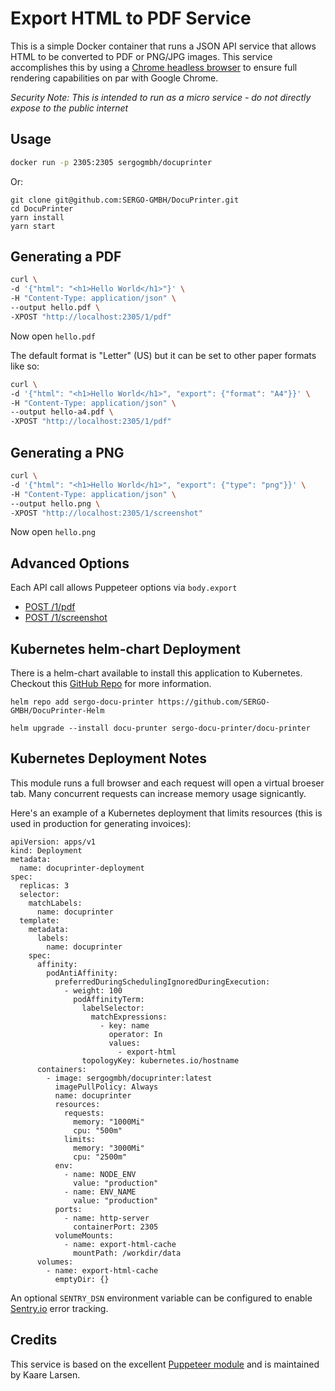 # Export HTML to PDF Service

This is a simple Docker container that runs a JSON API service that allows HTML to be converted to PDF or PNG/JPG images. This service accomplishes this by using a [Chrome headless browser](https://github.com/GoogleChrome/puppeteer) to ensure full rendering capabilities on par with Google Chrome.

_Security Note: This is intended to run as a micro service - do not directly expose to the public internet_

## Usage

```bash
docker run -p 2305:2305 sergogmbh/docuprinter
```

Or:

```
git clone git@github.com:SERGO-GMBH/DocuPrinter.git
cd DocuPrinter
yarn install
yarn start
```

## Generating a PDF

```bash
curl \
-d '{"html": "<h1>Hello World</h1>"}' \
-H "Content-Type: application/json" \
--output hello.pdf \
-XPOST "http://localhost:2305/1/pdf"
```

Now open `hello.pdf`

The default format is "Letter" (US) but it can be set to other paper formats like so:

```bash
curl \
-d '{"html": "<h1>Hello World</h1>", "export": {"format": "A4"}}' \
-H "Content-Type: application/json" \
--output hello-a4.pdf \
-XPOST "http://localhost:2305/1/pdf"
```

## Generating a PNG

```bash
curl \
-d '{"html": "<h1>Hello World</h1>", "export": {"type": "png"}}' \
-H "Content-Type: application/json" \
--output hello.png \
-XPOST "http://localhost:2305/1/screenshot"
```

Now open `hello.png`

## Advanced Options

Each API call allows Puppeteer options via `body.export`

- [POST /1/pdf](https://pptr.dev/#?product=Puppeteer&version=v8.0.0&show=api-pagepdfoptions)
- [POST /1/screenshot](https://pptr.dev/#?product=Puppeteer&version=v8.0.0&show=api-pagescreenshotoptions)

## Kubernetes helm-chart Deployment
There is a helm-chart available to install this application to Kubernetes. Checkout this [GitHub Repo](https://github.com/SERGO-GMBH/DocuPrinter-Helm) for more information.

```
helm repo add sergo-docu-printer https://github.com/SERGO-GMBH/DocuPrinter-Helm

helm upgrade --install docu-prunter sergo-docu-printer/docu-printer
```

## Kubernetes Deployment Notes

This module runs a full browser and each request will open a virtual broeser tab. Many concurrent requests can increase memory usage signicantly.

Here's an example of a Kubernetes deployment that limits resources (this is used in production for generating invoices):

```
apiVersion: apps/v1
kind: Deployment
metadata:
  name: docuprinter-deployment
spec:
  replicas: 3
  selector:
    matchLabels:
      name: docuprinter
  template:
    metadata:
      labels:
        name: docuprinter
    spec:
      affinity:
        podAntiAffinity:
          preferredDuringSchedulingIgnoredDuringExecution:
            - weight: 100
              podAffinityTerm:
                labelSelector:
                  matchExpressions:
                    - key: name
                      operator: In
                      values:
                        - export-html
                topologyKey: kubernetes.io/hostname
      containers:
        - image: sergogmbh/docuprinter:latest
          imagePullPolicy: Always
          name: docuprinter
          resources:
            requests:
              memory: "1000Mi"
              cpu: "500m"
            limits:
              memory: "3000Mi"
              cpu: "2500m"
          env:
            - name: NODE_ENV
              value: "production"
            - name: ENV_NAME
              value: "production"
          ports:
            - name: http-server
              containerPort: 2305
          volumeMounts:
            - name: export-html-cache
              mountPath: /workdir/data
      volumes:
        - name: export-html-cache
          emptyDir: {}
```

An optional `SENTRY_DSN` environment variable can be configured to enable [Sentry.io](https://sentry.io/) error tracking.

## Credits

This service is based on the excellent [Puppeteer module](https://github.com/GoogleChrome/puppeteer) and is maintained by Kaare Larsen.
